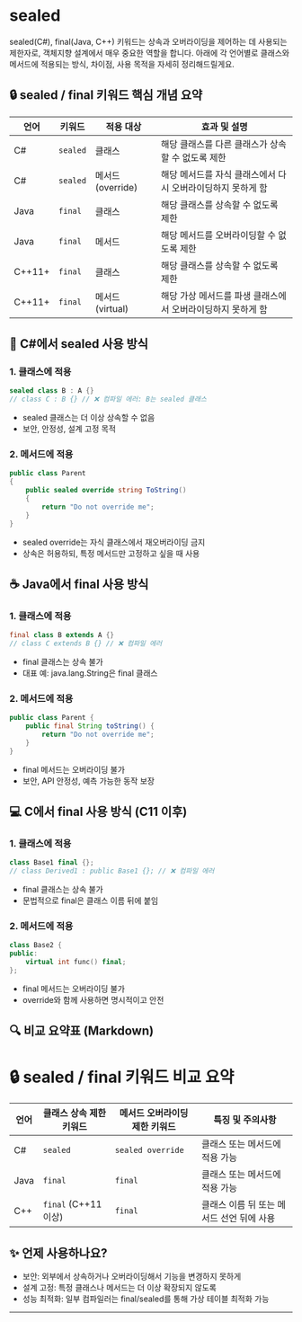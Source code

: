# sealed
sealed(C#), final(Java, C++) 키워드는 상속과 오버라이딩을 제어하는 데 사용되는 제한자로, 
객체지향 설계에서 매우 중요한 역할을 합니다. 
아래에 각 언어별로 클래스와 메서드에 적용되는 방식, 차이점, 사용 목적을 자세히 정리해드릴게요.

## 🔒 sealed / final 키워드 핵심 개념 요약

| 언어   | 키워드       | 적용 대상       | 효과 및 설명                                                  |
|--------|--------------|------------------|---------------------------------------------------------------|
| C#     | `sealed`     | 클래스            | 해당 클래스를 다른 클래스가 상속할 수 없도록 제한             |
| C#     | `sealed`     | 메서드 (override) | 해당 메서드를 자식 클래스에서 다시 오버라이딩하지 못하게 함   |
| Java   | `final`      | 클래스            | 해당 클래스를 상속할 수 없도록 제한                           |
| Java   | `final`      | 메서드            | 해당 메서드를 오버라이딩할 수 없도록 제한                     |
| C++11+ | `final`      | 클래스            | 해당 클래스를 상속할 수 없도록 제한                           |
| C++11+ | `final`      | 메서드 (virtual)  | 해당 가상 메서드를 파생 클래스에서 오버라이딩하지 못하게 함   |




## 🔹 C#에서 sealed 사용 방식
### 1. 클래스에 적용
```csharp
sealed class B : A {}
// class C : B {} // ❌ 컴파일 에러: B는 sealed 클래스

```
- sealed 클래스는 더 이상 상속할 수 없음
- 보안, 안정성, 설계 고정 목적
### 2. 메서드에 적용
```csharp
public class Parent
{
    public sealed override string ToString()
    {
        return "Do not override me";
    }
}
```

- sealed override는 자식 클래스에서 재오버라이딩 금지
- 상속은 허용하되, 특정 메서드만 고정하고 싶을 때 사용

## ☕ Java에서 final 사용 방식
### 1. 클래스에 적용
```java
final class B extends A {}
// class C extends B {} // ❌ 컴파일 에러
```


- final 클래스는 상속 불가
- 대표 예: java.lang.String은 final 클래스
### 2. 메서드에 적용
```java
public class Parent {
    public final String toString() {
        return "Do not override me";
    }
}
```

- final 메서드는 오버라이딩 불가
- 보안, API 안정성, 예측 가능한 동작 보장

## 💻 C에서 final 사용 방식 (C11 이후)
### 1. 클래스에 적용
```cpp
class Base1 final {};
// class Derived1 : public Base1 {}; // ❌ 컴파일 에러
```

- final 클래스는 상속 불가
- 문법적으로 final은 클래스 이름 뒤에 붙임
### 2. 메서드에 적용
```cpp
class Base2 {
public:
    virtual int func() final;
};
```

- final 메서드는 오버라이딩 불가
- override와 함께 사용하면 명시적이고 안전

## 🔍 비교 요약표 (Markdown)
# 🔒 sealed / final 키워드 비교 요약

| 언어   | 클래스 상속 제한 키워드 | 메서드 오버라이딩 제한 키워드 | 특징 및 주의사항                          |
|--------|--------------------------|-------------------------------|-------------------------------------------|
| C#     | `sealed`                 | `sealed override`             | 클래스 또는 메서드에 적용 가능             |
| Java   | `final`                  | `final`                       | 클래스 또는 메서드에 적용 가능             |
| C++    | `final` (C++11 이상)     | `final`                       | 클래스 이름 뒤 또는 메서드 선언 뒤에 사용  |



## ✨ 언제 사용하나요?
- 보안: 외부에서 상속하거나 오버라이딩해서 기능을 변경하지 못하게
- 설계 고정: 특정 클래스나 메서드는 더 이상 확장되지 않도록
- 성능 최적화: 일부 컴파일러는 final/sealed를 통해 가상 테이블 최적화 가능
---
